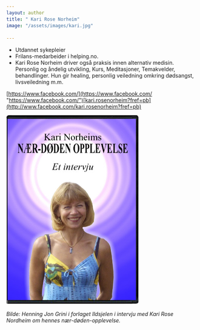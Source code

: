 ```yaml
---
layout: author
title: " Kari Rose Norheim"
image: "/assets/images/kari.jpg"

---
```

* Utdannet sykepleier
* Frilans-medarbeider i helping.no.
* Kari Rose Norheim driver også praksis innen alternativ medisin. Personlig og åndelig utvikling, Kurs, Meditasjoner, Temakvelder, behandlinger. Hun gir healing, personlig veiledning omkring dødsangst, livsveiledning m.m.

[https://www.facebook.com/](https://www.facebook.com/ "https://www.facebook.com/")[kari.rosenorheim?fref=pb](http://www.facebook.com/kari.rosenorheim?fref=pb)

![](/assets/images/karidvd2.jpg)

_Bilde: Henning Jon Grini i forlaget Ildsjelen i intervju med Kari Rose Nordheim om hennes nær-døden-opplevelse._